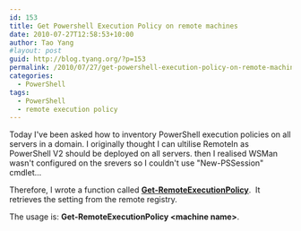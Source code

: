```yaml
---
id: 153
title: Get Powershell Execution Policy on remote machines
date: 2010-07-27T12:58:53+10:00
author: Tao Yang
#layout: post
guid: http://blog.tyang.org/?p=153
permalink: /2010/07/27/get-powershell-execution-policy-on-remote-machines/
categories:
  - PowerShell
tags:
  - PowerShell
  - remote execution policy
---
```

Today I've been asked how to inventory PowerShell execution policies on all servers in a domain. I originally thought I can ultilise RemoteIn as PowerShell V2 should be deployed on all servers. then I realised WSMan wasn't configured on the srevers so I couldn't use "New-PSSession" cmdlet...

Therefore, I wrote a function called <span style="color: #ff0000;"><strong><a href="http://blog.tyang.org/wp-content/uploads/2010/07/Get-RemoteExecutionPolicy.zip">Get-RemoteExecutionPolicy</a></strong></span>.  It retrieves the setting from the remote registry.

The usage is: <strong>Get-RemoteExecutionPolicy &lt;machine name&gt;</strong>.